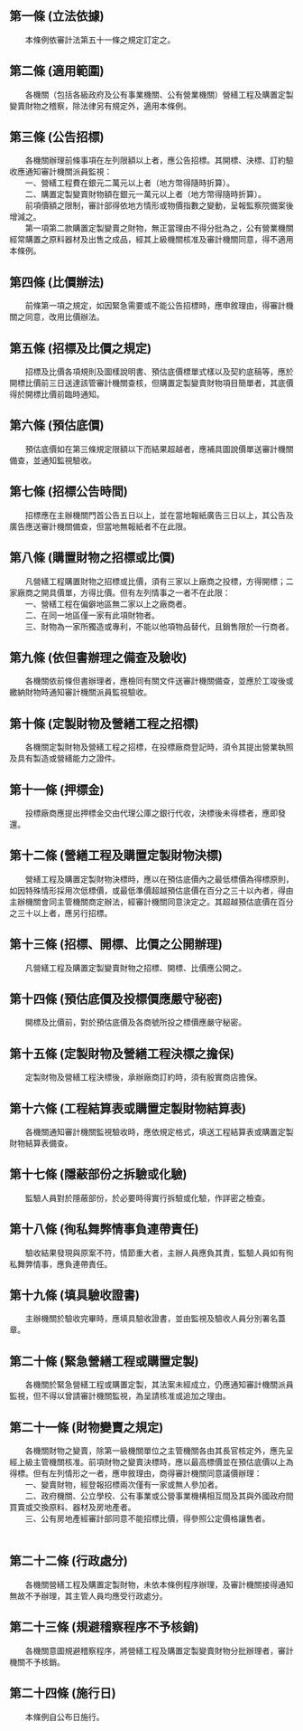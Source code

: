 第一條 (立法依據)
-----------------
　　本條例依審計法第五十一條之規定訂定之。  


第二條 (適用範圍)
-----------------
　　各機關（包括各級政府及公有事業機關、公有營業機關）營繕工程及購置定製變賣財物之稽察，除法律另有規定外，適用本條例。  


第三條 (公告招標)
-----------------
　　各機關辦理前條事項在左列限額以上者，應公告招標。其開標、決標、訂約驗收應通知審計機關派員監視：  
　　一、營繕工程費在銀元二萬元以上者（地方幣得隨時折算）。  
　　二、購置定製變賣財物額在銀元一萬元以上者（地方幣得隨時折算）。  
　　前項價額之限制，審計部得依地方情形或物價指數之變動，呈報監察院備案後增減之。  
　　第一項第二款購置定製變賣之財物，無正當理由不得分批為之，公有營業機關經常購置之原料器材及出售之成品，經其上級機關核准及審計機關同意，得不適用本條例。  


第四條 (比價辦法)
-----------------
　　前條第一項之規定，如因緊急需要或不能公告招標時，應申敘理由，得審計機關之同意，改用比價辦法。  


第五條 (招標及比價之規定)
-------------------------
　　招標及比價各項規則及圖樣說明書、預估底價標單式樣以及契約底稿等，應於開標比價前三日送達該管審計機關查核，但購置定製變賣財物項目簡單者，其底價得於開標比價前臨時通知。  


第六條 (預估底價)
-----------------
　　預估底價如在第三條規定限額以下而結果超越者，應補具圖說價單送審計機關備查，並通知監視驗收。  


第七條 (招標公告時間)
---------------------
　　招標應在主辦機關門首公告五日以上，並在當地報紙廣告三日以上，其公告及廣告應送審計機關備查，但當地無報紙者不在此限。  


第八條 (購置財物之招標或比價)
-----------------------------
　　凡營繕工程購置財物之招標或比價，須有三家以上廠商之投標，方得開標；二家廠商之開具價單，方得比價。但有左列情事之一者不在此限：  
　　一、營繕工程在偏僻地區無二家以上之廠商者。  
　　二、在同一地區僅一家有此項財物者。  
　　三、財物為一家所獨造或專利，不能以他項物品替代，且銷售限於一行商者。  


第九條 (依但書辦理之備查及驗收)
-------------------------------
　　各機關依前條但書辦理者，應檢同有關文件送審計機關備查，並應於工竣後或繳納財物時通知審計機關派員監視驗收。  


第十條 (定製財物及營繕工程之招標)
---------------------------------
　　各機關定製財物及營繕工程之招標，在投標廠商登記時，須令其提出營業執照及具有製造或營繕能力之證件。  


第十一條 (押標金)
-----------------
　　投標廠商應提出押標金交由代理公庫之銀行代收，決標後未得標者，應即發還。  


第十二條 (營繕工程及購置定製財物決標)
-------------------------------------
　　營繕工程及購置定製財物決標時，應以在預估底價內之最低標價為得標原則，如因特殊情形採用次低標價，或最低準價超越預估底價在百分之三十以內者，得由主辦機關會同主管機關商定辦法，經審計機關同意決定之。其超越預估底價在百分之三十以上者，應另行招標。  


第十三條 (招標、開標、比價之公開辦理)
-------------------------------------
　　凡營繕工程及購置定製變賣財物之招標、開標、比價應公開之。  


第十四條 (預估底價及投標價應嚴守秘密)
-------------------------------------
　　開標及比價前，對於預估底價及各商號所投之標價應嚴守秘密。  


第十五條 (定製財物及營繕工程決標之擔保)
---------------------------------------
　　定製財物及營繕工程決標後，承辦廠商訂約時，須有殷實商店擔保。  


第十六條 (工程結算表或購置定製財物結算表)
-----------------------------------------
　　各機關通知審計機關監視驗收時，應依規定格式，填送工程結算表或購置定製財物結算表備查。  


第十七條 (隱蔽部份之拆驗或化驗)
-------------------------------
　　監驗人員對於隱蔽部份，於必要時得實行拆驗或化驗，作詳密之檢查。  


第十八條 (徇私舞弊情事負連帶責任)
---------------------------------
　　驗收結果發現與原案不符，情節重大者，主辦人員應負其責，監驗人員如有徇私舞弊情事，應負連帶責任。  


第十九條 (填具驗收證書)
-----------------------
　　主辦機關於驗收完畢時，應填具驗收證書，並由監視及驗收人員分別署名蓋章。  


第二十條 (緊急營繕工程或購置定製)
---------------------------------
　　各機關於緊急營繕工程或購置定製，其法案未經成立，仍應通知審計機關派員監視，但不得以曾請審計機關監視，為呈請核准或追加之理由。  


第二十一條 (財物變賣之規定)
---------------------------
　　各機關財物之變賣，除第一級機關單位之主管機關各由其長官核定外，應先呈經上級主管機關核准。前項財物之變賣決標時，應以最高標價並在預估底價以上為得標。但有左列情形之一者，應申敘理由，商得審計機關同意議價辦理：  
　　一、變賣財物，經登報招標兩次僅有一家或無人參加者。  
　　二、政府機關、公立學校、公有事業或公營事業機構相互間及其與外國政府間買賣或交換原料、器材及房地產者。  
　　三、公有房地產經審計部同意不能招標比價，得參照公定價格讓售者。  
　　  


第二十二條 (行政處分)
---------------------
　　各機關營繕工程及購置定製財物，未依本條例程序辦理，及審計機關接得通知無故不予辦理，其主管人員均應受行政處分。  


第二十三條 (規避稽察程序不予核銷)
---------------------------------
　　各機關意圖規避稽察程序，將營繕工程及購置定製變賣財物分批辦理者，審計機關不予核銷。  


第二十四條 (施行日)
-------------------
　　本條例自公布日施行。